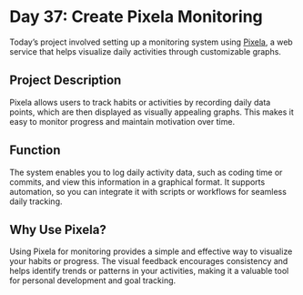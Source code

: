 # Day 37: Create Pixela Monitoring

Today’s project involved setting up a monitoring system using [Pixela](https://pixe.la/), a web service that helps visualize daily activities through customizable graphs.

## Project Description

Pixela allows users to track habits or activities by recording daily data points, which are then displayed as visually appealing graphs. This makes it easy to monitor progress and maintain motivation over time.

## Function

The system enables you to log daily activity data, such as coding time or commits, and view this information in a graphical format. It supports automation, so you can integrate it with scripts or workflows for seamless daily tracking.

## Why Use Pixela?

Using Pixela for monitoring provides a simple and effective way to visualize your habits or progress. The visual feedback encourages consistency and helps identify trends or patterns in your activities, making it a valuable tool for personal development and goal tracking.

